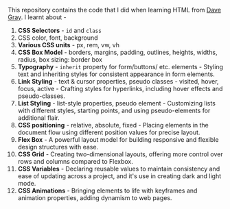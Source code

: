 This repository contains the code that I did when learning HTML from [Dave Gray](https://www.youtube.com/watch?v=n4R2E7O-Ngo).
I learnt about - 
1. **CSS Selectors** - `id` and `class`
2. CSS color, font, background
3. **Various CSS units** - px, rem, vw, vh
4. **CSS Box Model** - borders, margins, padding, outlines, heights, widths, radius, box sizing: border box
5. **Typography** - `inherit` property for form/buttons/ etc. elements - Styling text and inheriting styles for consistent appearance in form elements.
6. **Link Styling** - text & cursor properties, pseudo classes - visited, hover, focus, active - Crafting styles for hyperlinks, including hover effects and pseudo-classes.
7. **List Styling** - list-style properties, pseudo element - Customizing lists with different styles, starting points, and using pseudo-elements for additional flair.
8. **CSS positioning** - relative, absolute, fixed - Placing elements in the document flow using different position values for precise layout.
9. **Flex Box** - A powerful layout model for building responsive and flexible design structures with ease.
10. **CSS Grid** -  Creating two-dimensional layouts, offering more control over rows and columns compared to Flexbox.
11. **CSS Variables** - Declaring reusable values to maintain consistency and ease of updating across a project, and it's use in creating dark and light mode.
12. **CSS Animations** - Bringing elements to life with keyframes and animation properties, adding dynamism to web pages.
